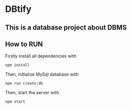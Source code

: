 # DBtify

## This is a database project about DBMS

## How to RUN
Firstly install all dependencies with

    npm install

Then, initialize MySql database with

    npm run create:db

Then, start the server with

    npm start
